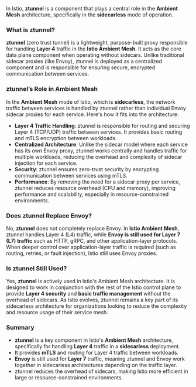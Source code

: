 In Istio, **ztunnel** is a component that plays a central role in the **Ambient Mesh** architecture, specifically in the **sidecarless** mode of operation.

### What is ztunnel?

**ztunnel** (zero trust tunnel) is a lightweight, purpose-built proxy responsible for handling **Layer 4** traffic in the **Istio Ambient Mesh**. It acts as the core data plane component when operating without sidecars. Unlike traditional sidecar proxies (like Envoy), ztunnel is deployed as a centralized component and is responsible for ensuring secure, encrypted communication between services.

### ztunnel’s Role in Ambient Mesh

In the **Ambient Mesh** mode of Istio, which is **sidecarless**, the network traffic between services is handled by ztunnel rather than individual Envoy sidecar proxies for each service. Here's how it fits into the architecture:

- **Layer 4 Traffic Handling**: ztunnel is responsible for routing and securing Layer 4 (TCP/UDP) traffic between services. It provides basic routing and mTLS encryption between workloads.
- **Centralized Architecture**: Unlike the sidecar model where each service has its own Envoy proxy, ztunnel works centrally and handles traffic for multiple workloads, reducing the overhead and complexity of sidecar injection for each service.
- **Security**: ztunnel ensures zero-trust security by encrypting communication between services using mTLS.
- **Performance**: By removing the need for a sidecar proxy per service, ztunnel reduces resource overhead (CPU and memory), improving performance and scalability, especially in resource-constrained environments.

### Does ztunnel Replace Envoy?

No, **ztunnel** does not completely replace Envoy. In **Istio Ambient Mesh**, ztunnel handles Layer 4 (L4) traffic, while **Envoy is still used for Layer 7 (L7) traffic** such as HTTP, gRPC, and other application-layer protocols. When deeper control over application-layer traffic is required (such as routing, retries, or fault injection), Istio still uses Envoy proxies.

### Is ztunnel Still Used?

Yes, **ztunnel** is actively used in Istio's Ambient Mesh architecture. It is designed to work in conjunction with the rest of the Istio control plane to provide **Layer 4 security** and **basic traffic management** without the overhead of sidecars. As Istio evolves, ztunnel remains a key part of its sidecarless architecture for organizations looking to reduce the complexity and resource usage of their service mesh.

### Summary

- **ztunnel** is a key component in Istio's **Ambient Mesh** architecture, specifically for handling **Layer 4** traffic in a **sidecarless** deployment.
- It provides **mTLS** and routing for Layer 4 traffic between workloads.
- **Envoy** is still used for **Layer 7** traffic, meaning ztunnel and Envoy work together in sidecarless architectures depending on the traffic layer.
- ztunnel reduces the overhead of sidecars, making Istio more efficient in large or resource-constrained environments.

